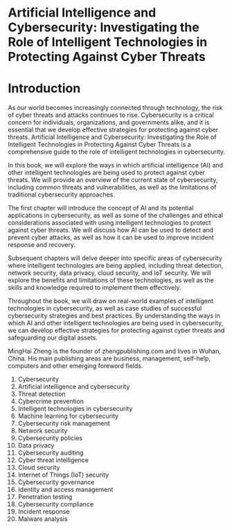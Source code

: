 # Artificial Intelligence and Cybersecurity: Investigating the Role of Intelligent Technologies in Protecting Against Cyber Threats

# Introduction

As our world becomes increasingly connected through technology, the risk of cyber threats and attacks continues to rise. Cybersecurity is a critical concern for individuals, organizations, and governments alike, and it is essential that we develop effective strategies for protecting against cyber threats. Artificial Intelligence and Cybersecurity: Investigating the Role of Intelligent Technologies in Protecting Against Cyber Threats is a comprehensive guide to the role of intelligent technologies in cybersecurity.

In this book, we will explore the ways in which artificial intelligence (AI) and other intelligent technologies are being used to protect against cyber threats. We will provide an overview of the current state of cybersecurity, including common threats and vulnerabilities, as well as the limitations of traditional cybersecurity approaches.

The first chapter will introduce the concept of AI and its potential applications in cybersecurity, as well as some of the challenges and ethical considerations associated with using intelligent technologies to protect against cyber threats. We will discuss how AI can be used to detect and prevent cyber attacks, as well as how it can be used to improve incident response and recovery.

Subsequent chapters will delve deeper into specific areas of cybersecurity where intelligent technologies are being applied, including threat detection, network security, data privacy, cloud security, and IoT security. We will explore the benefits and limitations of these technologies, as well as the skills and knowledge required to implement them effectively.

Throughout the book, we will draw on real-world examples of intelligent technologies in cybersecurity, as well as case studies of successful cybersecurity strategies and best practices. By understanding the ways in which AI and other intelligent technologies are being used in cybersecurity, we can develop effective strategies for protecting against cyber threats and safeguarding our digital assets.

MingHai Zheng is the founder of zhengpublishing.com and lives in Wuhan, China. His main publishing areas are business, management, self-help, computers and other emerging foreword fields.



1. Cybersecurity
2. Artificial intelligence and cybersecurity
3. Threat detection
4. Cybercrime prevention
5. Intelligent technologies in cybersecurity
6. Machine learning for cybersecurity
7. Cybersecurity risk management
8. Network security
9. Cybersecurity policies
10. Data privacy
11. Cybersecurity auditing
12. Cyber threat intelligence
13. Cloud security
14. Internet of Things (IoT) security
15. Cybersecurity governance
16. Identity and access management
17. Penetration testing
18. Cybersecurity compliance
19. Incident response
20. Malware analysis


